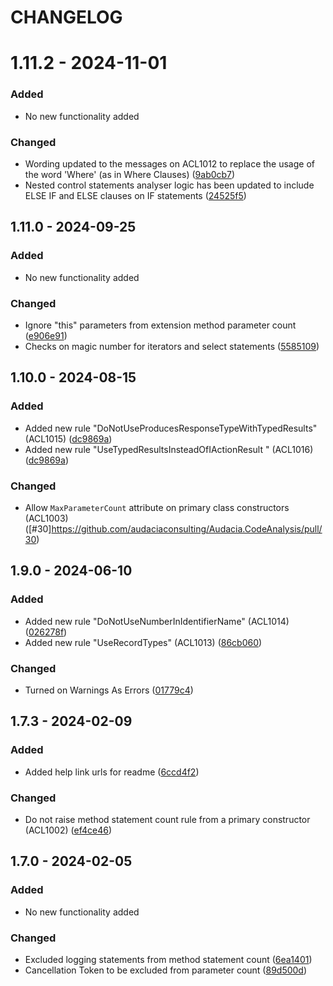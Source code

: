 ﻿# CHANGELOG
# 1.11.2 - 2024-11-01
### Added
- No new functionality added

### Changed
- Wording updated to the messages on ACL1012 to replace the usage of the word 'Where' (as in Where Clauses) ([9ab0cb7](https://github.com/audaciaconsulting/Audacia.CodeAnalysis/commit/9ab0cb77308594955cfbb0141d688323e7a08db9))
- Nested control statements analyser logic has been updated to include ELSE IF and ELSE clauses on IF statements ([24525f5](https://github.com/audaciaconsulting/Audacia.CodeAnalysis/commit/24525f54331a6c4d9fb52117db7d5a696c8fa269))

## 1.11.0 - 2024-09-25
### Added
- No new functionality added

### Changed
- Ignore "this" parameters from extension method parameter count ([e906e91](https://github.com/audaciaconsulting/Audacia.CodeAnalysis/pull/32/commits/e906e9133bc539d031c8c0db49f77c900216dbfe))
- Checks on magic number for iterators and select statements ([5585109](https://github.com/audaciaconsulting/Audacia.CodeAnalysis/pull/32/commits/558510915cd5a39fc6815e549772db7b4a225582))

## 1.10.0 - 2024-08-15
### Added
- Added new rule "DoNotUseProducesResponseTypeWithTypedResults" (ACL1015) ([dc9869a](https://github.com/audaciaconsulting/Audacia.CodeAnalysis/pull/31/commits/dc9869a388a3343ff6bedb613b224ec9a6205e86))
- Added new rule "UseTypedResultsInsteadOfIActionResult " (ACL1016) ([dc9869a](https://github.com/audaciaconsulting/Audacia.CodeAnalysis/pull/31/commits/dc9869a388a3343ff6bedb613b224ec9a6205e86))

### Changed
- Allow `MaxParameterCount` attribute on primary class constructors (ACL1003) ([#30]https://github.com/audaciaconsulting/Audacia.CodeAnalysis/pull/30)

## 1.9.0 - 2024-06-10
### Added
- Added new rule "DoNotUseNumberInIdentifierName" (ACL1014) ([026278f](https://github.com/audaciaconsulting/Audacia.CodeAnalysis/pull/28/commits/026278fa0f9ce31b0092b0b507f23ef793970061))
- Added new rule "UseRecordTypes" (ACL1013) ([86cb060](https://github.com/audaciaconsulting/Audacia.CodeAnalysis/pull/24/commits/86cb06039e5156f56c0e1341ce81cabf6d2e8176))

### Changed
- Turned on Warnings As Errors ([01779c4](https://github.com/audaciaconsulting/Audacia.CodeAnalysis/pull/23/commits/01779c49a8c0ffe4ab6f8cfa30c59b84e226e747))

## 1.7.3 - 2024-02-09
### Added
- Added help link urls for readme ([6ccd4f2](https://github.com/audaciaconsulting/Audacia.CodeAnalysis/pull/15/commits/6ccd4f245a4ab2c66b35b43e80dbf0a0caa27613))

### Changed
- Do not raise method statement count rule from a primary constructor (ACL1002) ([ef4ce46](https://github.com/audaciaconsulting/Audacia.CodeAnalysis/pull/16/commits/ef4ce4679da0c30e28c3c3e4f0d3a098ccf5242f))

## 1.7.0 - 2024-02-05
### Added
- No new functionality added

### Changed
- Excluded logging statements from method statement count ([6ea1401](https://github.com/audaciaconsulting/Audacia.CodeAnalysis/pull/8/commits/6ea1401e45200b151faed6ec4ef0416709130abb))
- Cancellation Token to be excluded from parameter count ([89d500d](https://github.com/audaciaconsulting/Audacia.CodeAnalysis/pull/9/commits/89d500da8f5c0ba21a865ded2dc791fd2323fd49))
